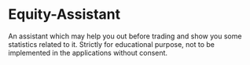 # Equity-Assistant
An assistant which may help you out before trading and show you some statistics related to it. Strictly for educational purpose, not to be implemented in the applications without consent. 
